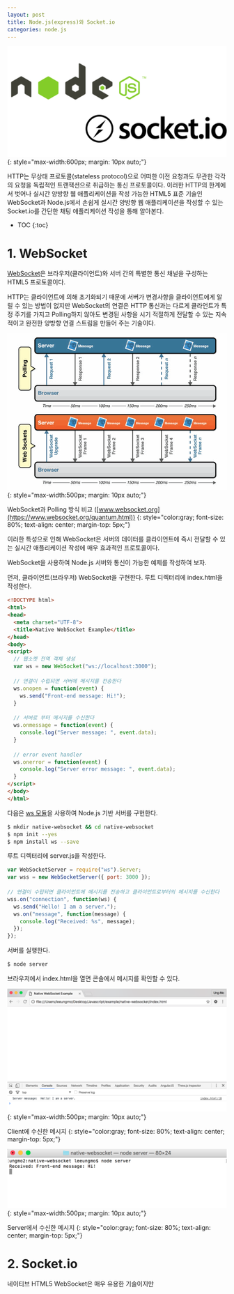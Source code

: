 ```yaml
---
layout: post
title: Node.js(express)와 Socket.io
categories: node.js
---
```


![socket.io logo](/img/socketio-logo.png)
{: style="max-width:600px; margin: 10px auto;"}

HTTP는 무상태 프로토콜(stateless protocol)으로 어떠한 이전 요청과도 무관한 각각의 요청을 독립적인 트랜잭션으로 취급하는 통신 프로토콜이다. 이러한 HTTP의 한계에서 벗어나 실시간 양방향 웹 애플리케이션을 작성 가능한 HTML5 표준 기술인 WebSocket과 Node.js에서 손쉽게 실시간 양방향 웹 애플리케이션을 작성할 수 있는 Socket.io를 간단한 채팅 애플리케이션 작성을 통해 알아본다.

* TOC
{:toc}

# 1. WebSocket

[WebSocket](https://www.websocket.org/aboutwebsocket.html)은 브라우저(클라이언트)와 서버 간의 특별한 통신 채널을 구성하는 HTML5 프로토콜이다.

HTTP는 클라이언트에 의해 초기화되기 때문에 서버가 변경사항을 클라이언트에게 알릴 수 있는 방법이 없지만  WebSocket의 연결은 HTTP 통신과는 다르게 클라언트가 특정 주기를 가지고 Polling하지 않아도 변경된 사항을 시기 적절하게 전달할 수 있는 지속적이고 완전한 양방향 연결 스트림을 만들어 주는 기술이다.

![websocket-polling](/img/websocket-polling.gif)
{: style="max-width:500px; margin: 10px auto;"}

WebSocket과 Polling 방식 비교 ([www.websocket.org](https://www.websocket.org/quantum.html))
{: style="color:gray; font-size: 80%; text-align: center; margin-top: 5px;"}

이러한 특성으로 인해 WebSocket은 서버의 데이터를 클라이언트에 즉시 전달할 수 있는 실시간 애플리케이션 작성에 매우 효과적인 프로토콜이다.

WebSocket을 사용하여 Node.js 서버와 통신이 가능한 예제를 작성하여 보자.

먼저, 클라이언트(브라우저) WebSocket을 구현한다. 루트 디렉터리에 index.html을 작성한다.

```html
<!DOCTYPE html>
<html>
<head>
  <meta charset="UTF-8">
  <title>Native WebSocket Example</title>
</head>
<body>
<script>
  // 웹소켓 전역 객체 생성
  var ws = new WebSocket("ws://localhost:3000");

  // 연결이 수립되면 서버에 메시지를 전송한다
  ws.onopen = function(event) {
    ws.send("Front-end message: Hi!");
  }

  // 서버로 부터 메시지를 수신한다
  ws.onmessage = function(event) {
    console.log("Server message: ", event.data);
  }

  // error event handler
  ws.onerror = function(event) {
    console.log("Server error message: ", event.data);
  }
</script>
</body>
</html>
```

다음은 [ws 모듈](https://www.npmjs.com/package/ws)을 사용하여 Node.js 기반 서버를 구현한다.

```bash
$ mkdir native-websocket && cd native-websocket
$ npm init --yes
$ npm install ws --save
```

루트 디렉터리에 server.js을 작성한다.

```javascript
var WebSocketServer = require("ws").Server;
var wss = new WebSocketServer({ port: 3000 });

// 연결이 수립되면 클라이언트에 메시지를 전송하고 클라이언트로부터의 메시지를 수신한다
wss.on("connection", function(ws) {
  ws.send("Hello! I am a server.");
  ws.on("message", function(message) {
    console.log("Received: %s", message);
  });
});
```

서버를 실행한다.

```bash
$ node server
```

브라우저에서 index.html을 열면 콘솔에서 메시지를 확인할 수 있다.

![native-websocket-client](/img/native-websocket-client.png)
{: style="max-width:500px; margin: 10px auto;"}

Client에 수신한 메시지
{: style="color:gray; font-size: 80%; text-align: center; margin-top: 5px;"}

![native-websocket-server](/img/native-websocket-server.png)
{: style="max-width:500px; margin: 10px auto;"}

Server에서 수신한 메시지
{: style="color:gray; font-size: 80%; text-align: center; margin-top: 5px;"}

# 2. Socket.io

네이티브 HTML5 WebSocket은 매우 유용한 기술이지만 
